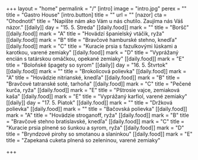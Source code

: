 +++
layout = "home"
permalink = "/"
[intro]
image = "intro.jpg"
perex = ""
title = "Gastro House"
[intro.button]
title = ""
url = ""
[nazor]
cta = "Ohodnotiť"
title = "Napíšte nám ako Vám u nás chutilo. Zaujíma nás Váš názor."
[[daily]]
day = "15. 5. Streda"
[[daily.food]]
mark = ""
title = "Boršč"
[[daily.food]]
mark = "A"
title = "Hovädzí španielský vtáčik, ryža"
[[daily.food]]
mark = "B"
title = "Bravčové hamburské stehno, knedľa"
[[daily.food]]
mark = "C"
title = "Kuracie prsia s fazulkovými lúskami a karotkou, varené zemiaky"
[[daily.food]]
mark = "D"
title = "Vyprážaný encián s tatárskou omáčkou, opekané zemiaky"
[[daily.food]]
mark = "E"
title = "Boloňské špagety so syrom"
[[daily]]
day = "16. 5. Štvrtok"
[[daily.food]]
mark = ""
title = "Brokolicová polievka"
[[daily.food]]
mark = "A"
title = "Hovädzie nitrianské, knedľa"
[[daily.food]]
mark = "B"
title = "Bravčové tatranské soté, tarhoňa"
[[daily.food]]
mark = "C"
title = "Pečené kurča, ryža"
[[daily.food]]
mark = "E"
title = "Pštrosie vajce, zemiaková kaša"
[[daily.food]]
mark = "E"
title = "Vyprážaný karfiol, varené zemiaky"
[[daily]]
day = "17. 5. Piatok"
[[daily.food]]
mark = ""
title = "Držková polievka"
[[daily.food]]
mark = ""
title = "Bačovská polievka"
[[daily.food]]
mark = "A"
title = "Hovädzie stroganoff, ryža"
[[daily.food]]
mark = "B"
title = "Bravčové stehno bratislavské, knedľa"
[[daily.food]]
mark = "C"
title = "Kuracie prsia plnené so šunkou a syrom, ryža"
[[daily.food]]
mark = "D"
title = "Bryndzové pirohy so smotanou a slaninkou"
[[daily.food]]
mark = "E"
title = "Zapekaná cuketa plnená so zeleninou, varené zemiaky"

+++
